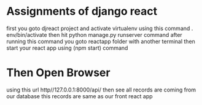 # Assignments of django react 
first you goto djreact project and activate virtualenv using this command . env/bin/activate
then hit python manage.py runserver command 
after running this command you goto reactapp folder with another terminal
then start your react app using (npm start) command 

# Then Open Browser
using this url http//127.0.0.1:8000/api/ then see all records are coming from our database
this records are same as our front react app 

